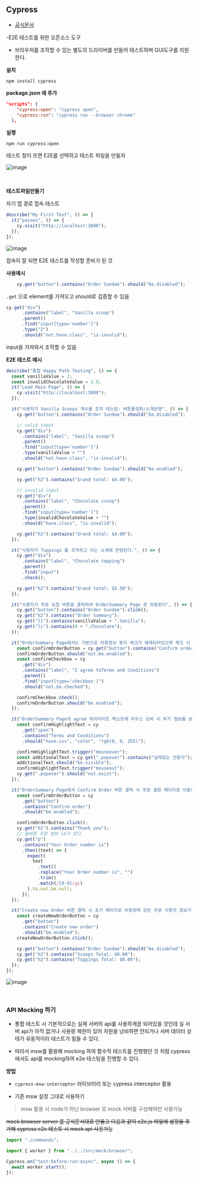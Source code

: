 

## Cypress

- [공식문서](https://docs.cypress.io/guides/overview/why-cypress)

-E2E 테스트를 위한 오픈소스 도구

- 브라우저를 조작할 수 있는 별도의 드라이버를 만들어 테스트하며 GUI도구를 지원한다.


**설치**

```
npm install cypress
```

**package.json 에 추가**

```json
"scripts": {
    "cypress:open": "cypress open",
    "cypress:run": "cypress run --browser chrome"
  },
```

**실행**

```
npm run cypress:open 
```

테스트 창이 뜨면 E2E를 선택하고 테스트 파일을 만들자

![image](https://user-images.githubusercontent.com/76927397/193007893-ac2c306c-8dc9-4b5f-99ce-cd9509f39a1d.png)


<br>


**테스트파일만들기**

자기 앱 경로 접속 테스트

```javascript
describe("My First Test", () => {
  it("passes", () => {
    cy.visit("http://localhost:3000");
  });
});
```

![image](https://user-images.githubusercontent.com/76927397/193012318-7b636c40-1fa4-4018-b088-4008d1133cb6.png)

접속이 잘 되면 E2E 테스트를 작성할 준비가 된 것



**사용예시**

```javascript
    cy.get("button").contains("Order Sundae").should("be.disabled");

```

`.get` 으로 element를 가져오고 should로 검증할 수 있음


```javascript
cy.get("div")
      .contains("label", "Vanilla scoop")
      .parent()
      .find("input[type='number']")
      .type("2")
      .should("not.have.class", "is-invalid");
```

input을 가져와서 조작할 수 있음


**E2E 테스트 예시**

```javascript
describe("통합 Happy Path Testing", () => {
  const vanillaValue = 2;
  const invalidChocolateValue = 2.5;
  it("Load Main Page", () => {
    cy.visit("http://localhost:3000");
  });

  it("사용자가 Vanilla Scoops 개수를 조작 테스팅: 버튼활성화/소계반영", () => {
    cy.get("button").contains("Order Sundae").should("be.disabled");

    // valid input
    cy.get("div")
      .contains("label", "Vanilla scoop")
      .parent()
      .find("input[type='number']")
      .type(vanillaValue + "")
      .should("not.have.class", "is-invalid");

    cy.get("button").contains("Order Sundae").should("be.enabled");

    cy.get("h2").contains("Grand total: $4.00");

    // invalid input
    cy.get("div")
      .contains("label", "Chocolate scoop")
      .parent()
      .find("input[type='number']")
      .type(invalidChocolateValue + "")
      .should("have.class", "is-invalid");

    cy.get("h2").contains("Grand total: $4.00");
  });

  it("사용자가 Toppings 를 조작하고 이는 소계에 반영된다.", () => {
    cy.get("div")
      .contains("label", "Chocolate topping")
      .parent()
      .find("input")
      .check();

    cy.get("h2").contains("Grand total: $5.50");
  });

  it("사용자가 주문 요청 버튼을 클릭하여 OrderSummary Page 로 이동된다", () => {
    cy.get("button").contains("Order Sundae").click();
    cy.get("h2").contains("Order Summary");
    cy.get("li").contains(vanillaValue + ".Vanilla");
    cy.get("li").contains(0 + ".Chocolate");
  });

  it("OrderSummary Page에서는 기본으로 이용정보 동의 체크가 해제되어있으며 체크 시 주문확인 버튼이 활성화 된다.", () => {
    const confirmOrderButton = cy.get("button").contains("Confirm order");
    confirmOrderButton.should("not.be.enabled");
    const confirmCheckbox = cy
      .get("div")
      .contains("label", "I agree toTerms and Conditions")
      .parent()
      .find("input[type='checkbox']")
      .should("not.be.checked");

    confirmCheckbox.check();
    confirmOrderButton.should("be.enabled");
  });

  it("OrderSummary Page의 agree 하이라이트 텍스트에 마우스 오버 시 부가 정보를 보여준다. ", () => {
    const confirmHighlightText = cy
      .get("span")
      .contains("Terms and Conditions")
      .should("have.css", "color", "rgb(0, 0, 255)");

    confirmHighlightText.trigger("mouseover");
    const additionalText = cy.get(".popover").contains("실제로는 안준다");
    additionalText.should("be.visible");
    confirmHighlightText.trigger("mouseout");
    cy.get(".popover").should("not.exist");
  });

  it("OrderSummary Page에서 Confirm Order 버튼 클릭 시 주문 결정 페이지로 이동한다.", () => {
    const confirmOrderButton = cy
      .get("button")
      .contains("Confirm order")
      .should("be.enabled");

    confirmOrderButton.click();
    cy.get("h1").contains("Thank you");
    // 올바른 주문 정보 id가 있다.
    cy.get("p")
      .contains("Your Order number is")
      .then((text) => {
        expect(
          text
            .text()
            .replace("Your Order number is", "")
            .trim()
            .match(/[0-9]/gi)
        ).to.not.be.null;
      });
  });

  it("Create new Order 버튼 클릭 시 초기 페이지로 이동하며 모든 주문 사용자 정보가 초기화 된다.", () => {
    const createNewOrderButton = cy
      .get("button")
      .contains("Create new order")
      .should("be.enabled");
    createNewOrderButton.click();

    cy.get("button").contains("Order Sundae").should("be.disabled");
    cy.get("h2").contains("Scoops Total: $0.00");
    cy.get("h2").contains("Toppings Total: $0.00");
  });
});
```

![image](https://user-images.githubusercontent.com/76927397/193029745-43605310-875a-47fd-9fa0-5965a2a1ce85.png)

<br>


### API Mocking 하기

- 통합 테스트 시 기본적으로는 실제 서버의 api를 사용하게끔 되어있을 것인데 실 서버 api가 아직 없거나 사용량 제한이 있어 자원을 낭비하면 안되거나 서버 데이터 상태가 유동적이라 테스트가 힘들 수 있다.

- 따라서 msw를 활용해 mocking 하여 함수적 테스트를 진행했던 것 처럼 cypress에서도 api를 mocking하여 e2e 테스팅을 진행할 수 있다.


**방법**

- `cypress-msw-interceptor` 라이브러리 또는 cypress interceptor 활용

- 기존 msw 설정 그대로 사용하기

> msw 활용 시 node가 아닌 browser 로 mock 서버를 구성해야만 사용가능


~~mock browser server 를 공식문서대로 만들고 다음과 같이 e2e.js 파일에 설정을 추가해 cypress e2e 테스트 시 mock api 사용가능~~

```javascript
import "./commands";

import { worker } from "../../src/mock/browser";

Cypress.on("test:before:run:async", async () => {
  await worker.start();
});
```


